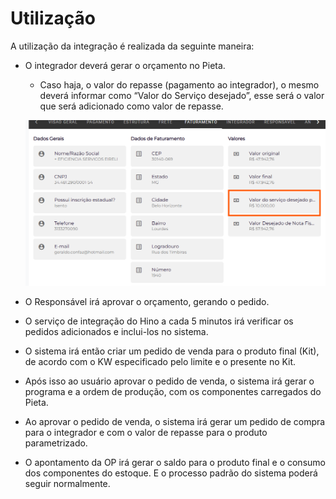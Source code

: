 # Utilização

A utilização da integração é realizada da seguinte maneira:

- O integrador deverá gerar o orçamento no Pieta.
    - Caso haja, o valor do repasse (pagamento ao integrador), o mesmo deverá informar como “Valor do Serviço desejado”, esse será o valor que será adicionado como valor de repasse.
    
    ![image.png](./imgs/utilizacao-img/image.png)
    
- O Responsável irá aprovar o orçamento, gerando o pedido.
- O serviço de integração do Hino a cada 5 minutos irá verificar os pedidos adicionados e inclui-los no sistema.
- O sistema irá então criar um pedido de venda para o produto final (Kit), de acordo com o KW especificado pelo limite e o presente no Kit.
- Após isso ao usuário aprovar o pedido de venda, o sistema irá gerar o programa e a ordem de produção, com os componentes carregados do Pieta.
- Ao aprovar o pedido de venda, o sistema irá gerar um pedido de compra para o integrador e com o valor de repasse para o produto parametrizado.
- O apontamento da OP irá gerar o saldo para o produto final e o consumo dos componentes do estoque. E o processo padrão do sistema poderá seguir normalmente.